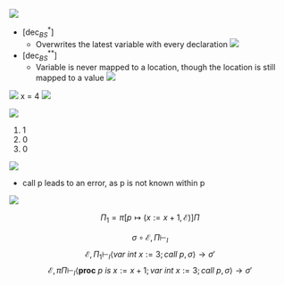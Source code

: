 ![](Pasted%20image%2020240430101242.png)
- $[\text{dec}^{*}_{BS}]$
	- Overwrites the latest variable with every declaration ![](Pasted%20image%2020240430104315.png)
- $[\text{dec}^{**}_{BS}]$
	- Variable is never mapped to a location, though the location is still mapped to a value ![](Pasted%20image%2020240430104302.png)

![](Pasted%20image%2020240430104420.png)
x = 4
![](Pasted%20image%2020240430111238.png)

![](Pasted%20image%2020240430105456.png)
1. 1
2. 0
3. 0

![](Pasted%20image%2020240430111653.png)
- call p leads to an error, as p is not known within p

![](Pasted%20image%2020240430111839.png)

$$\Pi_{1}=\pi[p\mapsto(x:=x+1,\mathcal{E})]\Pi$$

$$\sigma\circ\mathcal{E},\Pi\vdash_{l}$$
$$\mathcal{E},\Pi_{1}\vdash_{l}\langle var\ int\ x:=3;call\ p,\sigma\rangle\rightarrow\sigma'$$
$$\mathcal{E},\pi\Pi\vdash_{l}\langle\textbf{proc}\ p\ is\ x:=x+1;var\ int\ x:=3;call\ p,\sigma\rangle\rightarrow\sigma'$$